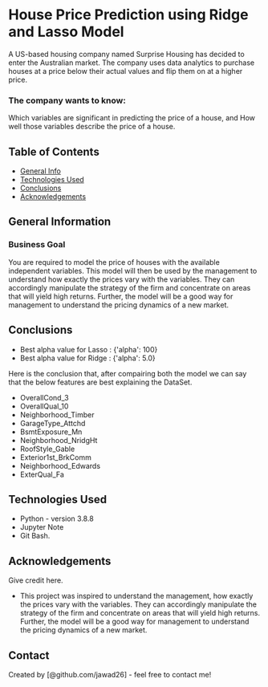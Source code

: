 # House Price Prediction using Ridge and Lasso Model
A US-based housing company named Surprise Housing has decided to enter the Australian market. The company uses data analytics to purchase houses at a price below their actual values and flip them on at a higher price. 

### The company wants to know:
Which variables are significant in predicting the price of a house, and
How well those variables describe the price of a house.

## Table of Contents
* [General Info](#general-information)
* [Technologies Used](#technologies-used)
* [Conclusions](#conclusions)
* [Acknowledgements](#acknowledgements)

<!-- You can include any other section that is pertinent to your problem -->

## General Information

### Business Goal 
You are required to model the price of houses with the available independent variables. This model will then be used by the management to understand how exactly the prices vary with the variables. They can accordingly manipulate the strategy of the firm and concentrate on areas that will yield high returns. Further, the model will be a good way for management to understand the pricing dynamics of a new market.

<!-- You don't have to answer all the questions - just the ones relevant to your project. -->

## Conclusions
- Best alpha value for Lasso : {'alpha': 100}
- Best alpha value for Ridge : {'alpha': 5.0}

Here is the conclusion that, after compairing both the model we can say that the below features are best explaining the DataSet.
- OverallCond_3
- OverallQual_10
- Neighborhood_Timber
- GarageType_Attchd
- BsmtExposure_Mn
- Neighborhood_NridgHt
- RoofStyle_Gable
- Exterior1st_BrkComm
- Neighborhood_Edwards
- ExterQual_Fa

<!-- You don't have to answer all the questions - just the ones relevant to your project. -->


## Technologies Used
- Python - version 3.8.8
- Jupyter Note
- Git Bash.

<!-- As the libraries versions keep on changing, it is recommended to mention the version of library used in this project -->

## Acknowledgements
Give credit here.
- This project was inspired to understand the management, how exactly the prices vary with the variables. They can accordingly manipulate the strategy of the firm and concentrate on areas that will yield high returns. Further, the model will be a good way for management to understand the pricing dynamics of a new market.


## Contact
Created by [@github.com/jawad26] - feel free to contact me!


<!-- Optional -->
<!-- ## License -->
<!-- This project is open source and available under the [... License](). -->

<!-- You don't have to include all sections - just the one's relevant to your project -->
